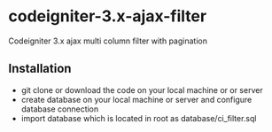# codeigniter-3.x-ajax-filter
Codeigniter 3.x ajax multi column filter with pagination

## Installation

- git clone or download the code on your local machine or or server
- create database on your local machine or server and configure database connection 
- import database which is located in root as database/ci_filter.sql



